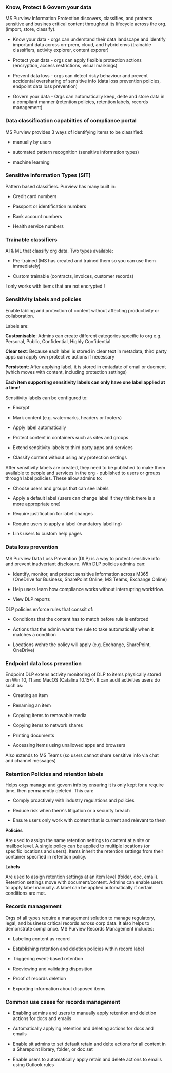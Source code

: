 ### Know, Protect & Govern your data

MS Purview Information Protection discovers, classifies, and protects sensitive and busines critical content throughout its lifecycle across the org. (import, store, classify).

- Know your data - orgs can understand their data landscape and identify important data across on-prem, cloud, and hybrid envs (trainable classifiers, activity explorer, content exporer)

- Protect your data - orgs can apply flexible protection actions (encryption, access restrictions, visual markings)

- Prevent data loss - orgs can detect risky behaviour and prevent accidental oversharing of sensitive info (data loss prevention policies, endpoint data loss prevention)

- Govern your data - Orgs can automatically keep, delte and store data in a compliant manner (retention policies, retention labels, records management)

### Data classification capabilties of compliance portal

MS Purview provides 3 ways of identifying items to be classified:

- manually by users

- automated pattern recognition (sensitive information types)

- machine learning

### Sensitive Information Types (SIT)

Pattern based classifiers. Purview has many built in:

- Credit card numbers

- Passport or identification numbers

- Bank account numbers

- Health service numbers

### Trainable classifiers

AI & ML that classify org data. Two types available:

- Pre-trained (MS has created and trained them so you can use them immediately)

- Custom trainable (contracts, invoices, customer records) 

! only works with items that are not encrypted !

### Sensitivity labels and policies

Enable labling and protection of content without affecting productivity or collaboration. 

Labels are: 

**Customisable**: Admins can create different categories specific to org e.g. Personal, Public, Confidential, Highly Confidential

**Clear text**: Because each label is stored in clear text in metadata, third party apps can apply own protective actions if necessary

**Persistent**: After applying label, it is stored in emtadate of email or ducment (which moves with content, including protection settings)

**Each item supporting sensitivity labels can only have one label applied at a time!**

Sensitivity labels can be configured to:

- Encrypt

- Mark content (e.g. watermarks, headers or footers)

- Apply label automatically

- Protect content in containers such as sites and groups

- Extend sensitivity labels to third party apps and services

- Classify content without using any protection settings

After sensitivity labels are created, they need to be published to make them available to people and services in the org - published to users or groups through label policies. These allow admins to:

- Choose users and groups that can see labels

- Apply a default label (users can change label if they think there is a more appropriate one)

- Require justification for label changes

- Require users to apply a label (mandatory labelling)

- Link users to custom help pages

### Data loss prevention

MS Purview Data Loss Prevention (DLP) is a way to protect sensitive info and prevent inadvertant disclosure. With DLP policies admins can:

- Identify, monitor, and protect sensitive information across M365 (OneDrive for Business, SharePoint Online, MS Teams, Exchange Online)

- Help users learn how compliance works without interrupting workfrlow.

- View DLP reports

DLP policies enforce rules that conssit of:

- Conditions that the content has to match before rule is enforced

- Actions that the admin wants the rule to take automatically when it matches a condition

- Locations wehre the policy will apply (e.g. Exchange, SharePoint, OneDrive)

### Endpoint data loss prevention

Endpoint DLP extens activity monitoring of DLP to items physically stored on Win 10, 11 and MacOS (Catalina 10.15+). It can audit activities users do such as:

- Creating an item

- Renaming an item

- Copying items to removable media

- Copying items to network shares

- Printing documents

- Accessing items using unallowed apps and browsers

Also extends to MS Teams (so users cannot share sensitive info via chat and channel messages)

### Retention Policies and retention labels

Helps orgs manage and govern info by ensuring it is only kept for a require time, then permanently deleted. This can:

- Comply proactively with industry regulations and policies

- Reduce risk when there's litigation or a security breach

- Ensure users only work with content that is current and relevant to them

**Policies**

Are used to assign the same retention settings to content at a site or mailbox level. A single policy can be applied to multiple locations (or specific locations and users). Items inherit the retention settings from their container specified in retention policy.

**Labels**

Are used to assign retention settings at an item level (folder, doc, email). Retention settings move with document/content. Admins can enable users to apply label manually. A label can be applied automatically if certain conditions are met.

### Records management

Orgs of all types require a management solution to manage regulatory, legal, and business critical records across corp data. It also helps to demonstrate compliance. MS Purview Records Management includes:

- Labeling content as record

- Establishing retention and deletion policies within record label

- Triggering event-based retention

- Reeviewing and validating disposition

- Proof of records deletion

- Exporting information about disposed items

### Common use cases for records management

- Enabling admins and users to manually apply retention and deletion actions for docs and emails

- Automatically applying retention and deleting actions for docs and emails

- Enable sit admins to set default retain and delte actions for all content in a Sharepoint library, folder, or doc set

- Enable users to automatically apply retain and delete actions to emails using Outlook rules
